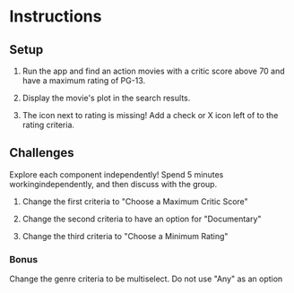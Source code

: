 # Instructions
## Setup

1. Run the app and find an action movies with a critic score above 70 and have a maximum rating of PG-13.

2. Display the movie's plot in the search results.

3. The icon next to rating is missing! Add a check or X icon left of to the rating criteria. 

## Challenges
Explore each component independently! Spend 5 minutes workingindependently, and then discuss with the group. 
1. Change the first criteria to "Choose a Maximum Critic Score"

2. Change the second criteria to have an option for "Documentary"

3. Change the third criteria to "Choose a Minimum Rating"

### Bonus
Change the genre criteria to be multiselect. Do not use "Any" as an option